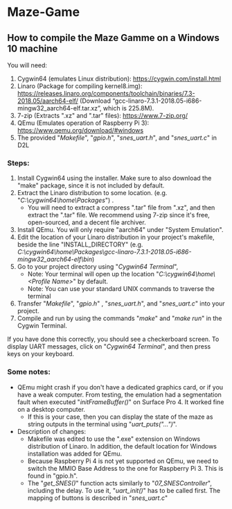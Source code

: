# Maze-Game

<blockquote class="imgur-embed-pub" lang="en" data-id="a/qZdW25E" data-context="false" ><a href="//imgur.com/a/qZdW25E"></a></blockquote><script async src="//s.imgur.com/min/embed.js" charset="utf-8"></script>


## How to compile the Maze Gamme on a Windows 10 machine

You will need:

1. Cygwin64 (emulates Linux distribution): https://cygwin.com/install.html
2. Linaro (Package for compiling kernel8.img): https://releases.linaro.org/components/toolchain/binaries/7.3-2018.05/aarch64-elf/ (Download “gcc-linaro-7.3.1-2018.05-i686-mingw32_aarch64-elf.tar.xz”, which is 225.8M).
3. 7-zip (Extracts ".xz" and ".tar" files): https://www.7-zip.org/
4. QEmu (Emulates operation of Raspberry Pi 3): https://www.qemu.org/download/#windows
5. The provided "*Makefile*", "*gpio.h*", "*snes_uart.h*", and "*snes_uart.c*" in D2L



### Steps:


1. Install Cygwin64 using the installer. Make sure to also download the "make" package, since it is not included by default.
2. Extract the Linaro distribution to some location. (e.g. "*C:\cygwin64\home\Packages*") .
   * You will need to extract a compress ".tar" file from ".xz", and then extract the ".tar" file. We recommend using 7-zip since it's free, open-sourced, and a decent file archiver.
3. Install QEmu. You will only require "aarch64" under "System Emulation".
4. Edit the location of your Linaro distribution in your project's makefile, beside the line "INSTALL_DIRECTORY" (e.g. *C:\cygwin64\home\Packages\gcc-linaro-7.3.1-2018.05-i686-mingw32_aarch64-elf\bin*)
5. Go to your project directory using "*Cygwin64 Terminal*",
   * Note: Your terminal will open up the location "*C:\cygwin64\home\\<Profile Name\>*" by default. 
   * Note: You can use your standard UNIX commands to traverse the terminal
6. Transfer "*Makefile*", "*gpio.h*" , "*snes_uart.h*", and "*snes_uart.c*" into your project.
7. Compile and run by using the commands "*make*" and "*make run*" in the Cygwin Terminal.

If you have done this correctly, you should see a checkerboard screen. To display UART messages, click on "*Cygwin64 Terminal*", and then press keys on your keyboard.



### Some notes:

* QEmu might crash if you don't have a dedicated graphics card, or if you have a weak computer. From testing, the emulation had a segmentation fault when executed "*initFrameBuffer()*" on Surface Pro 4. It worked fine on a desktop computer. 
  * If this is your case, then you can display the state of the maze as string outputs in the terminal using "*uart_puts("...")*".
* Description of changes:
  * Makefile was edited to use the ".exe" extension on Windows distribution of Linaro. In addition, the default location for Windows installation was added for QEmu.
  * Because Raspberry Pi 4 is not yet supported on QEmu, we need to switch the MMIO Base Address to the one for Raspberry  Pi 3. This is found in "gpio.h".
  * The "*get_SNES()*" function acts similarly to "*07_SNESController*", including the delay. To use it, "*uart_init()*" has to be called first. The mapping of buttons is described in "*snes_uart.c*"
